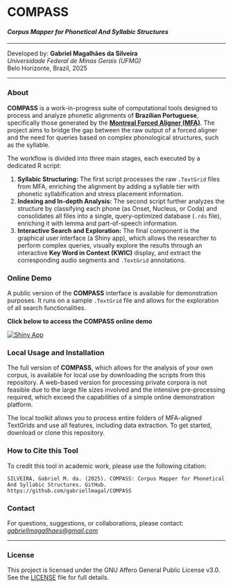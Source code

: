 # COMPASS
#### *Corpus Mapper for Phonetical And Syllabic Structures*
---

Developed by:
**Gabriel Magalhães da Silveira**
<br>*Universidade Federal de Minas Gerais (UFMG)*
<br>Belo Horizonte, Brazil, 2025

---

### About

**COMPASS** is a work-in-progress suite of computational tools designed to process and analyze phonetic alignments of **Brazilian Portuguese**, specifically those generated by the [**Montreal Forced Aligner (MFA)**](https://montreal-forced-aligner.readthedocs.io/). The project aims to bridge the gap between the raw output of a forced aligner and the need for queries based on complex phonological structures, such as the syllable.

The workflow is divided into three main stages, each executed by a dedicated R script:

1.  **Syllabic Structuring:** The first script processes the raw `.TextGrid` files from MFA, enriching the alignment by adding a syllable tier with phonetic syllabification and stress placement information.
2.  **Indexing and In-depth Analysis:** The second script further analyzes the structure by classifying each phone (as Onset, Nucleus, or Coda) and consolidates all files into a single, query-optimized database (`.rds` file), enriching it with lemma and part-of-speech information.
3.  **Interactive Search and Exploration:** The final component is the graphical user interface (a Shiny app), which allows the researcher to perform complex queries, visually explore the results through an interactive **Key Word in Context (KWIC)** display, and extract the corresponding audio segments and `.TextGrid` annotations.

### Online Demo

A public version of the **COMPASS** interface is available for demonstration purposes. It runs on a sample `.TextGrid` file and allows for the exploration of all search functionalities.

**Click below to access the COMPASS online demo**

[![Shiny App](https://img.shields.io/badge/shiny-app-blue?style=for-the-badge&logo=rstudio)](https://gabrielmagal.shinyapps.io/COMPASS/)

### Local Usage and Installation

The full version of **COMPASS**, which allows for the analysis of your own corpus, is available for local use by downloading the scripts from this repository. A web-based version for processing private corpora is not feasible due to the large file sizes involved and the intensive pre-processing required, which exceed the capabilities of a simple online demonstration platform.

The local toolkit allows you to process entire folders of MFA-aligned TextGrids and use all features, including data extraction. To get started, download or clone this repository.

### How to Cite this Tool

To credit this tool in academic work, please use the following citation:

```
SILVEIRA, Gabriel M. da. (2025). COMPASS: Corpus Mapper for Phonetical And Syllabic Structures. GitHub. https://github.com/gabriellmagal/COMPASS
```

### Contact

For questions, suggestions, or collaborations, please contact: *gabriellmagallhaes@gmail.com*

---

### License

This project is licensed under the GNU Affero General Public License v3.0. See the [LICENSE](LICENSE) file for full details.
